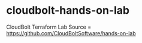 # cloudbolt-hands-on-lab
CloudBolt Terraform Lab
Source = https://github.com/CloudBoltSoftware/hands-on-lab